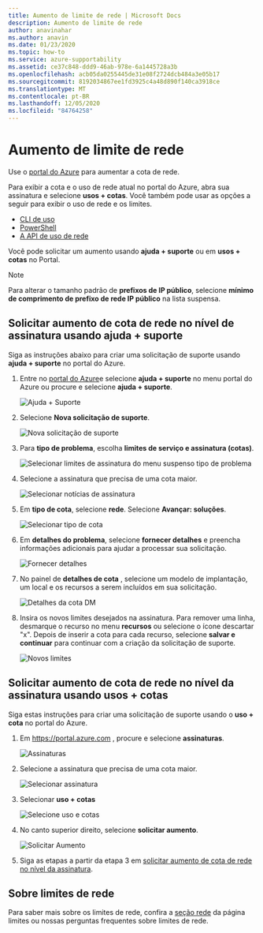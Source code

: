 ```yaml
---
title: Aumento de limite de rede | Microsoft Docs
description: Aumento de limite de rede
author: anavinahar
ms.author: anavin
ms.date: 01/23/2020
ms.topic: how-to
ms.service: azure-supportability
ms.assetid: ce37c848-ddd9-46ab-978e-6a1445728a3b
ms.openlocfilehash: acb05da0255445de31e08f2724dcb484a3e05b17
ms.sourcegitcommit: 8192034867ee1fd3925c4a48d890f140ca3918ce
ms.translationtype: MT
ms.contentlocale: pt-BR
ms.lasthandoff: 12/05/2020
ms.locfileid: "84764258"
---
```

# <a name="networking-limit-increase"></a>Aumento de limite de rede

Use o [portal do Azure](https://portal.azure.com) para aumentar a cota de rede.

Para exibir a cota e o uso de rede atual no portal do Azure, abra sua assinatura e selecione **usos + cotas**. Você também pode usar as opções a seguir para exibir o uso de rede e os limites.

* [CLI de uso](/cli/azure/network#az-network-list-usages)
* [PowerShell](/powershell/module/azurerm.network/get-azurermnetworkusage)
* [A API de uso de rede](/rest/api/virtualnetwork/virtualnetworks/listusage)

Você pode solicitar um aumento usando **ajuda + suporte** ou em **usos + cotas** no Portal.

> [!Note]
> Para alterar o tamanho padrão de **prefixos de IP público**, selecione **mínimo de comprimento de prefixo de rede IP público** na lista suspensa.

## <a name="request-networking-quota-increase-at-subscription-level-using-help--support"></a>Solicitar aumento de cota de rede no nível de assinatura usando ajuda + suporte

Siga as instruções abaixo para criar uma solicitação de suporte usando **ajuda + suporte** no portal do Azure.

1. Entre no [portal do Azure](https://portal.azure.com)e selecione **ajuda + suporte** no menu portal do Azure ou procure e selecione **ajuda + suporte**.

    ![Ajuda + Suporte](./media/networking-quota-request/help-plus-support.png)

1. Selecione **Nova solicitação de suporte**.

    ![Nova solicitação de suporte](./media/networking-quota-request/new-support-request.png)

1. Para **tipo de problema**, escolha **limites de serviço e assinatura (cotas)**.

    ![Selecionar limites de assinatura do menu suspenso tipo de problema](./media/networking-quota-request/select-quota-issue-type.png)

1. Selecione a assinatura que precisa de uma cota maior.

    ![Selecionar notícias de assinatura](./media/networking-quota-request/select-subscription-support-request.png)

1. Em **tipo de cota**, selecione **rede**. Selecione **Avançar: soluções**.

    ![Selecionar tipo de cota](./media/networking-quota-request/select-quota-type-network.png)

1. Em **detalhes do problema**, selecione **fornecer detalhes** e preencha informações adicionais para ajudar a processar sua solicitação.

    ![Fornecer detalhes](./media/networking-quota-request/provide-details-link.png)

1. No painel de **detalhes de cota** , selecione um modelo de implantação, um local e os recursos a serem incluídos em sua solicitação.

    ![Detalhes da cota DM](./media/networking-quota-request/quota-details-network.png)

1. Insira os novos limites desejados na assinatura. Para remover uma linha, desmarque o recurso no menu **recursos** ou selecione o ícone descartar "x". Depois de inserir a cota para cada recurso, selecione **salvar e continuar** para continuar com a criação da solicitação de suporte.

    ![Novos limites](./media/networking-quota-request/network-new-limits.png)

## <a name="request-networking-quota-increase-at-subscription-level-using-usages--quotas"></a>Solicitar aumento de cota de rede no nível da assinatura usando usos + cotas

Siga estas instruções para criar uma solicitação de suporte usando o **uso + cota** no portal do Azure.

1. Em https://portal.azure.com , procure e selecione **assinaturas**.

    ![Assinaturas](./media/networking-quota-request/search-for-suscriptions.png)

1. Selecione a assinatura que precisa de uma cota maior.

    ![Selecionar assinatura](./media/networking-quota-request/select-subscription-change-quota.png)

1. Selecionar **uso + cotas**

    ![Selecione uso e cotas](./media/networking-quota-request/select-usage-plus-quotas.png)

1. No canto superior direito, selecione **solicitar aumento**.

    ![Solicitar Aumento](./media/networking-quota-request/request-increase-from-subscription.png)

1. Siga as etapas a partir da etapa 3 em [solicitar aumento de cota de rede no nível da assinatura](#request-networking-quota-increase-at-subscription-level-using-help--support).

## <a name="about-networking-limits"></a>Sobre limites de rede

Para saber mais sobre os limites de rede, confira a [seção rede](../../azure-resource-manager/management/azure-subscription-service-limits.md#networking-limits) da página limites ou nossas perguntas frequentes sobre limites de rede.
